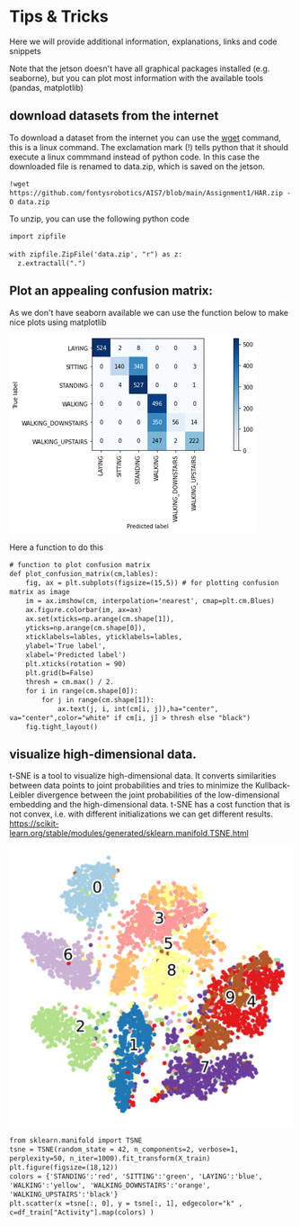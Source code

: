 # Tips & Tricks

Here we will provide additional information, explanations, links and code snippets

Note that the jetson doesn't have all graphical packages installed (e.g. seaborne), but you can plot most information with the available tools (pandas, matplotlib)


## download datasets from the internet
To download a dataset from the internet you can use the [wget](https://en.wikipedia.org/wiki/Wget) command, this is a linux command. The exclamation mark (!) tells python that it should execute a linux commmand instead of python code. In this case the downloaded file is renamed to data.zip, which is saved on the jetson.

```
!wget https://github.com/fontysrobotics/AIS7/blob/main/Assignment1/HAR.zip -O data.zip
```

To unzip, you can use the following python code
```
import zipfile

with zipfile.ZipFile('data.zip', "r") as z:
  z.extractall(".")
```

## Plot an appealing confusion matrix:
As we don't have seaborn available we can use the function below to make nice plots using matplotlib

![](Images/confmatrix.png)

Here a function to do this

```
# function to plot confusion matrix
def plot_confusion_matrix(cm,lables):
    fig, ax = plt.subplots(figsize=(15,5)) # for plotting confusion matrix as image
    im = ax.imshow(cm, interpolation='nearest', cmap=plt.cm.Blues)
    ax.figure.colorbar(im, ax=ax)
    ax.set(xticks=np.arange(cm.shape[1]),
    yticks=np.arange(cm.shape[0]),
    xticklabels=lables, yticklabels=lables,
    ylabel='True label',
    xlabel='Predicted label')
    plt.xticks(rotation = 90)
    plt.grid(b=False)
    thresh = cm.max() / 2.
    for i in range(cm.shape[0]):
        for j in range(cm.shape[1]):
            ax.text(j, i, int(cm[i, j]),ha="center", va="center",color="white" if cm[i, j] > thresh else "black")
    fig.tight_layout()
```


## visualize high-dimensional data.
t-SNE is a tool to visualize high-dimensional data. It converts similarities between data points to joint probabilities and tries to minimize the Kullback-Leibler divergence between the joint probabilities of the low-dimensional embedding and the high-dimensional data. t-SNE has a cost function that is not convex, i.e. with different initializations we can get different results.
https://scikit-learn.org/stable/modules/generated/sklearn.manifold.TSNE.html

![](Images/t-SNE.png)

```
from sklearn.manifold import TSNE
tsne = TSNE(random_state = 42, n_components=2, verbose=1, perplexity=50, n_iter=1000).fit_transform(X_train)
plt.figure(figsize=(18,12))
colors = {'STANDING':'red', 'SITTING':'green', 'LAYING':'blue', 'WALKING':'yellow', 'WALKING_DOWNSTAIRS':'orange', 'WALKING_UPSTAIRS':'black'}
plt.scatter(x =tsne[:, 0], y = tsne[:, 1], edgecolor="k" , c=df_train["Activity"].map(colors) )
```
